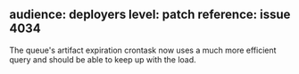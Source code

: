 audience: deployers
level: patch
reference: issue 4034
---
The queue's artifact expiration crontask now uses a much more efficient query and should be able to keep up with the load.
